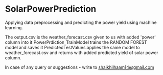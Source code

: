 # SolarPowerPrediction
Applying data preprocessing and predicting the power yield using machine learning. 

The output.csv is the weather_forecast.csv given to us with added 'power' column into it 
PowerPrdiction_TrainModel trains the RANDOM FOREST model and saves it
PredictedTestValues applies the same model to weather_forecast.csv and returns with added predicted yield of solar power column.


In case of any query or suggestions - write to shaikhilhaam14@gmail.com
